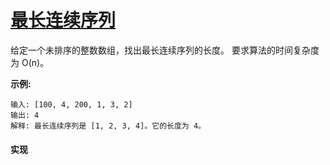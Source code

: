 # [最长连续序列](https://leetcode-cn.com/problems/longest-consecutive-sequence/description/)

给定一个未排序的整数数组，找出最长连续序列的长度。
要求算法的时间复杂度为 O(n)。

**示例:**
```
输入: [100, 4, 200, 1, 3, 2]
输出: 4
解释: 最长连续序列是 [1, 2, 3, 4]。它的长度为 4。
```

#### 实现
